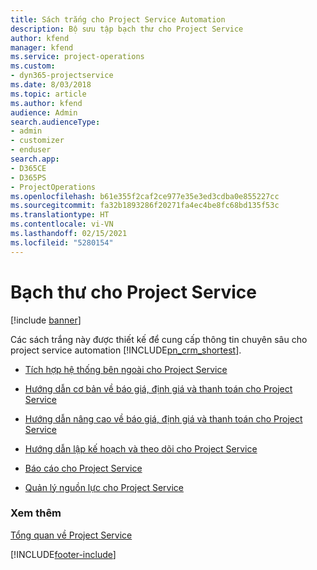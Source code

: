 ```yaml
---
title: Sách trắng cho Project Service Automation
description: Bộ sưu tập bạch thư cho Project Service
author: kfend
manager: kfend
ms.service: project-operations
ms.custom:
- dyn365-projectservice
ms.date: 8/03/2018
ms.topic: article
ms.author: kfend
audience: Admin
search.audienceType:
- admin
- customizer
- enduser
search.app:
- D365CE
- D365PS
- ProjectOperations
ms.openlocfilehash: b61e355f2caf2ce977e35e3ed3cdba0e855227cc
ms.sourcegitcommit: fa32b1893286f20271fa4ec4be8fc68bd135f53c
ms.translationtype: HT
ms.contentlocale: vi-VN
ms.lasthandoff: 02/15/2021
ms.locfileid: "5280154"
---
```

# <a name="white-papers-for-project-service"></a>Bạch thư cho Project Service

[!include [banner](../includes/psa-now-project-operations.md)]

Các sách trắng này được thiết kế để cung cấp thông tin chuyên sâu cho project service automation [!INCLUDE[pn_crm_shortest](../includes/pn-crm-shortest.md)].

-   [Tích hợp hệ thống bên ngoài cho Project Service](https://go.microsoft.com/fwlink/?LinkId=825445)

-   [Hướng dẫn cơ bản về báo giá, định giá và thanh toán cho Project Service](https://go.microsoft.com/fwlink/?LinkId=825241)

-   [Hướng dẫn nâng cao về báo giá, định giá và thanh toán cho Project Service](https://go.microsoft.com/fwlink/?LinkId=825242)

-   [Hướng dẫn lập kế hoạch và theo dõi cho Project Service](https://go.microsoft.com/fwlink/?LinkId=825243)

-   [Báo cáo cho Project Service](https://go.microsoft.com/fwlink/?LinkId=825446)

-   [Quản lý nguồn lực cho Project Service](https://go.microsoft.com/fwlink/?LinkId=825244)

### <a name="see-also"></a>Xem thêm
 [Tổng quan về Project Service](../psa/overview.md)


[!INCLUDE[footer-include](../includes/footer-banner.md)]